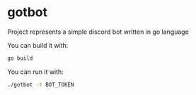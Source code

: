 # gotbot

Project represents a simple discord bot written in go language

You can build it with:

```bash
go build
```

You can run it with:

```bash
./gotbot -t BOT_TOKEN
```
